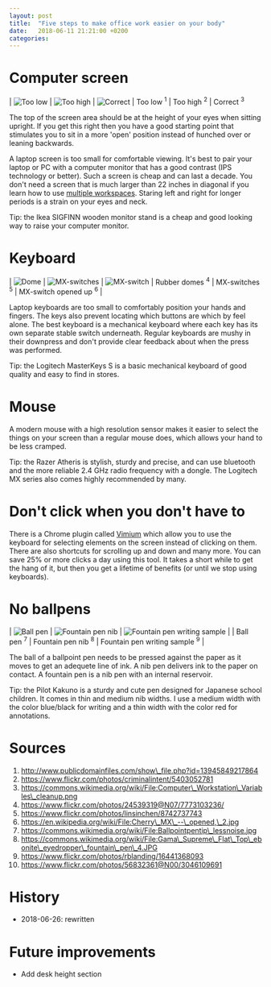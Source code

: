 ```yaml
---
layout: post
title:  "Five steps to make office work easier on your body"
date:   2018-06-11 21:21:00 +0200
categories:
---
```

# Computer screen

| ![Too low](/blog/assets/img/computer-screen-too-low.jpg?v3) | ![Too high](/blog/assets/img/computer-screen-too-high.jpg?v3) | ![Correct](/blog/assets/img/computer-screen-correct.jpg?v2)
| Too low <sup>1</sup> | Too high <sup>2</sup> | Correct <sup>3</sup>

The top of the screen area should be at the height of your eyes when sitting upright. If you get this right then you have a good starting point that stimulates you to sit in a more 'open' position instead of hunched over or leaning backwards.

A laptop screen is too small for comfortable viewing. It's best to pair your laptop or PC with a computer monitor that has a good contrast (IPS technology or better). Such a screen is cheap and can last a decade. You don't need a screen that is much larger than 22 inches in diagonal if you learn how to use [multiple workspaces](gnome-shell). Staring left and right for longer periods is a strain on your eyes and neck.

Tip: the Ikea SIGFINN wooden monitor stand is a cheap and good looking way to raise your computer monitor.

# Keyboard

| ![Dome](/blog/assets/img/keyboard-rubber-dome.jpg?v2) | ![MX-switches](/blog/assets/img/keyboard-cherry-mx-switches.jpg?v2) | ![MX-switch](/blog/assets/img/keyboard-cherry-mx-switch.jpg?v3)
| Rubber domes <sup>4</sup> | MX-switches <sup>5</sup> | MX-switch opened up <sup>6</sup> |

Laptop keyboards are too small to comfortably position your hands and fingers. The keys also prevent locating which buttons are which by feel alone. The best keyboard is a mechanical keyboard where each key has its own separate stable switch underneath. Regular keyboards are mushy in their downpress and don't provide clear feedback about when the press was performed.

Tip: the Logitech MasterKeys S is a basic mechanical keyboard of good quality and easy to find in stores.

# Mouse

A modern mouse with a high resolution sensor makes it easier to select the things on your screen than a regular mouse does, which allows your hand to be less cramped.

Tip: the Razer Atheris is stylish, sturdy and precise, and can use bluetooth and the more reliable 2.4 GHz radio frequency with a dongle. The Logitech MX series also comes highly recommended by many.

# Don't click when you don't have to

There is a Chrome plugin called [Vimium][vimium] which allow you to use the keyboard for selecting elements on the screen instead of clicking on them. There are also shortcuts for scrolling up and down and many more. You can save 25% or more clicks a day using this tool. It takes a short while to get the hang of it, but then you get a lifetime of benefits (or until we stop using keyboards).

# No ballpens

| ![Ball pen](/blog/assets/img/pen-ballpen.jpg) | ![Fountain pen nib](/blog/assets/img/pen-fountain.jpg) | ![Fountain pen writing sample](/blog/assets/img/pen-fountain-writing-sample.jpg) |
| Ball pen <sup>7</sup> | Fountain pen nib <sup>8</sup> | Fountain pen writing sample <sup>9</sup> |

The ball of a ballpoint pen needs to be pressed against the paper as it moves to get an adequete line of ink. A nib pen delivers ink to the paper on contact. A fountain pen is a nib pen with an internal reservoir.

Tip: the Pilot Kakuno is a sturdy and cute pen designed for Japanese school children. It comes in thin and medium nib widths. I use a medium width with the color blue/black for writing and a thin width with the color red for annotations.

# Sources

1. http://www.publicdomainfiles.com/show\_file.php?id=13945849217864
1. https://www.flickr.com/photos/criminalintent/5403052781
1. https://commons.wikimedia.org/wiki/File:Computer\_Workstation\_Variables\_cleanup.png
1. https://www.flickr.com/photos/24539319@N07/7773103236/
1. https://www.flickr.com/photos/linsinchen/8742737743
1. https://en.wikipedia.org/wiki/File:Cherry\_MX\_--\_opened,\_2.jpg
1. https://commons.wikimedia.org/wiki/File:Ballpointpentip\_lessnoise.jpg
1. https://commons.wikimedia.org/wiki/File:Gama\_Supreme\_Flat\_Top\_ebonite\_eyedropper\_fountain\_pen\_4.JPG
1. https://www.flickr.com/photos/rblanding/16441368093
1. https://www.flickr.com/photos/56832361@N00/3046109691

# History

* 2018-06-26: rewritten

# Future improvements

* Add desk height section

[vimium]:           https://vimium.github.io/
[gnome-shell]:      https://commons.wikimedia.org/wiki/File:GNOME_Shell_Workspaces.png
